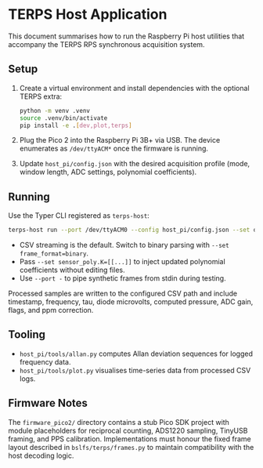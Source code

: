 # TERPS Host Application

This document summarises how to run the Raspberry Pi host utilities that accompany the TERPS RPS synchronous acquisition system.

## Setup

1. Create a virtual environment and install dependencies with the optional TERPS extra:

   ```bash
   python -m venv .venv
   source .venv/bin/activate
   pip install -e .[dev,plot,terps]
   ```

2. Plug the Pico 2 into the Raspberry Pi 3B+ via USB. The device enumerates as `/dev/ttyACM*` once the firmware is running.

3. Update `host_pi/config.json` with the desired acquisition profile (mode, window length, ADC settings, polynomial coefficients).

## Running

Use the Typer CLI registered as `terps-host`:

```bash
terps-host run --port /dev/ttyACM0 --config host_pi/config.json --set output_csv=/tmp/terps.csv
```

- CSV streaming is the default. Switch to binary parsing with `--set frame_format=binary`.
- Pass `--set sensor_poly.K=[[...]]` to inject updated polynomial coefficients without editing files.
- Use `--port -` to pipe synthetic frames from stdin during testing.

Processed samples are written to the configured CSV path and include timestamp, frequency, tau, diode microvolts, computed pressure, ADC gain, flags, and ppm correction.

## Tooling

- `host_pi/tools/allan.py` computes Allan deviation sequences for logged frequency data.
- `host_pi/tools/plot.py` visualises time-series data from processed CSV logs.

## Firmware Notes

The `firmware_pico2/` directory contains a stub Pico SDK project with module placeholders for reciprocal counting, ADS1220 sampling, TinyUSB framing, and PPS calibration. Implementations must honour the fixed frame layout described in `bslfs/terps/frames.py` to maintain compatibility with the host decoding logic.
